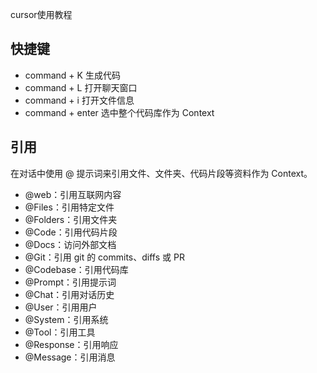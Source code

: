 cursor使用教程

## 快捷键

- command + K 生成代码
- command + L 打开聊天窗口
- command + i 打开文件信息
- command + enter 选中整个代码库作为 Context


## 引用

在对话中使用 @ 提示词来引用文件、文件夹、代码片段等资料作为 Context。
- @web：引用互联网内容
- @Files：引用特定文件
- @Folders：引用文件夹
- @Code：引用代码片段
- @Docs：访问外部文档
- @Git：引用 git 的 commits、diffs 或 PR
- @Codebase：引用代码库
- @Prompt：引用提示词
- @Chat：引用对话历史
- @User：引用用户
- @System：引用系统
- @Tool：引用工具
- @Response：引用响应
- @Message：引用消息